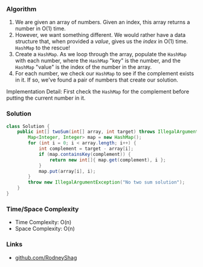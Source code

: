 ### Algorithm

1. We are given an array of numbers. Given an index, this array returns a number in O(1) time.
1. However, we want something different. We would rather have a data structure that, when provided a _value_, gives us the _index_ in O(1) time. `HashMap` to the rescue!
1. Create a `HashMap`. As we loop through the array, populate the `HashMap` with each number, where the `HashMap` "key" is the number, and the `HashMap` "value" is the index of the number in the array.
1. For each number, we check our `HashMap` to see if the complement exists in it. If so, we've found a pair of numbers that create our solution.

Implementation Detail: First check the `HashMap` for the complement before putting the current number in it.

### Solution

```java
class Solution {    
    public int[] twoSum(int[] array, int target) throws IllegalArgumentException {
        Map<Integer, Integer> map = new HashMap();
        for (int i = 0; i < array.length; i++) {
            int complement = target - array[i];
            if (map.containsKey(complement)) {
                return new int[]{ map.get(complement), i };
            }
            map.put(array[i], i);
        }
        throw new IllegalArgumentException("No two sum solution");
    }
}
```

### Time/Space Complexity

-  Time Complexity: O(n)
- Space Complexity: O(n)

### Links

- [github.com/RodneyShag](https://github.com/RodneyShag)
